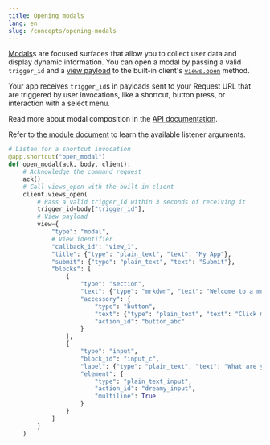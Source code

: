 ```yaml
---
title: Opening modals
lang: en
slug: /concepts/opening-modals
---
```


[Modals](https://api.slack.com/block-kit/surfaces/modal)s are focused surfaces that allow you to collect user data and display dynamic information. You can open a modal by passing a valid `trigger_id` and a [view payload](https://api.slack.com/reference/block-kit/views) to the built-in client's [`views.open`](https://api.slack.com/methods/views.open) method.

Your app receives `trigger_id`s in payloads sent to your Request URL that are triggered by user invocations, like a shortcut, button press, or interaction with a select menu.

Read more about modal composition in the [API documentation](https://api.slack.com/surfaces/modals/using#composing_views).

Refer to [the module document](https://slack.dev/bolt-python/api-docs/slack_bolt/kwargs_injection/args.html) to learn the available listener arguments.

```python
# Listen for a shortcut invocation
@app.shortcut("open_modal")
def open_modal(ack, body, client):
    # Acknowledge the command request
    ack()
    # Call views_open with the built-in client
    client.views_open(
        # Pass a valid trigger_id within 3 seconds of receiving it
        trigger_id=body["trigger_id"],
        # View payload
        view={
            "type": "modal",
            # View identifier
            "callback_id": "view_1",
            "title": {"type": "plain_text", "text": "My App"},
            "submit": {"type": "plain_text", "text": "Submit"},
            "blocks": [
                {
                    "type": "section",
                    "text": {"type": "mrkdwn", "text": "Welcome to a modal with _blocks_"},
                    "accessory": {
                        "type": "button",
                        "text": {"type": "plain_text", "text": "Click me!"},
                        "action_id": "button_abc"
                    }
                },
                {
                    "type": "input",
                    "block_id": "input_c",
                    "label": {"type": "plain_text", "text": "What are your hopes and dreams?"},
                    "element": {
                        "type": "plain_text_input",
                        "action_id": "dreamy_input",
                        "multiline": True
                    }
                }
            ]
        }
    )
```